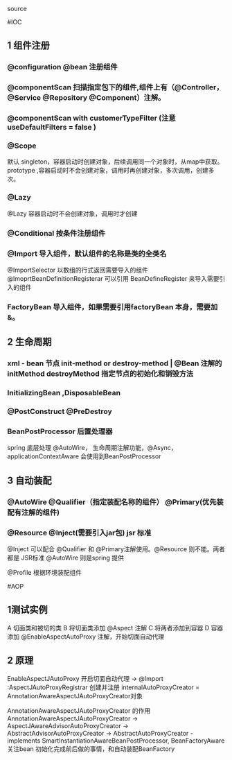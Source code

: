 source

#IOC
## 1 组件注册
  ### @configuration @bean 注册组件
  ### @componentScan 扫描指定包下的组件,组件上有（@Controller， @Service @Repository @Component）注解。
  ### @componentScan with customerTypeFilter (注意 useDefaultFilters = false ) 
  ### @Scope 
  默认 singleton，容器启动时创建对象，后续调用同一个对象时，从map中获取。
       prototype ,容器启动时不会创建对象，调用时再创建对象，多次调用，创建多次。
  ### @Lazy 
   @Lazy 容器启动时不会创建对象，调用时才创建
  ### @Conditional 按条件注册组件 
  ### @Import 导入组件，默认组件的名称是类的全类名 
  
   @ImportSelector 以数组的行式返回需要导入的组件
   @ImoprtBeanDefinitionRegisterar 可以引用 BeanDefineRegister 来导入需要引入的组件
    
  ### FactoryBean 导入组件，如果需要引用factoryBean 本身，需要加 &。
  
## 2 生命周期
  ### xml - bean 节点 init-method or destroy-method | @Bean 注解的 initMethod destroyMethod 指定节点的初始化和销毁方法
  ### InitializingBean ,DisposableBean 
  ### @PostConstruct @PreDestroy 
  ### BeanPostProcessor 后置处理器
  spring 底层处理 @AutoWire， 生命周期注解功能，@Async，applicationContextAware 会使用到BeanPostProcessor
  
## 3 自动装配
  ### @AutoWire @Qualifier（指定装配名称的组件） @Primary(优先装配有注解的组件) 
  ### @Resource @Inject(需要引入jar包) jsr 标准
  
  @Inject 可以配合 @Qualifier 和 @Primary注解使用。@Resource 则不能。两者都是 JSR标准
  @AutoWire 则是spring 提供
  
  @Profile 根据环境装配组件
  
#AOP
## 1测试实例
  A 切面类和被切的类
  B 将切面类添加 @Aspect 注解
  C 将两者添加到容器
  D 容器添加 @EnableAspectAutoProxy 注解，开始切面自动代理
  
## 2 原理

   EnableAspectJAutoProxy 开启切面自动代理 -> @Import :AspectJAutoProxyRegistrar
    创建并注册 internalAutoProxyCreator = AnnotationAwareAspectJAutoProxyCreator对象
    
   AnnotationAwareAspectJAutoProxyCreator 的作用
    AnnotationAwareAspectJAutoProxyCreator
        -> AspectJAwareAdvisorAutoProxyCreator
            -> AbstractAdvisorAutoProxyCreator
                -> AbstractAutoProxyCreator - implements SmartInstantiationAwareBeanPostProcessor, BeanFactoryAware 
            关注bean 初始化完成前后做的事情，和自动装配BeanFactory  
   
